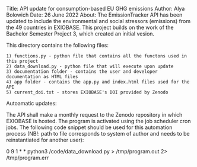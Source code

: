 Title: API update for consumption-based EU GHG emissions
Author: Alya Bolowich
Date: 26 June 2022
About: The EmissionTracker API has been updated to include the environmental and social stressors (emissions) from the 49 countries in EXIOBASE. This project builds on the work of the Bachelor Semester Project 3, which created an initial vesion.

This directory contains the following files:

    1) functions.py - python file that contains all the functons used in this project
    2) data_download.py - python file that will execute upon update
    3) documentation folder - contains the user and developer documentation as HTML files
    4) app folder - contains the app.py and index.html files used for the API
    5) current_doi.txt - stores EXIOBASE's DOI provided by Zenodo

Autoamatic updates:

The API shall make a monthly request to the Zenodo repository in which EXIOBASE is hosted. The program is activated using the job scheduler cron jobs. The following code snippet should be used for this automation process (NB!: path to file corresponds to system of author and needs to be reinstantiated for another user):

0 9 1 * * python3 /code/data_download.py > /tmp/program.out 2> /tmp/program.err
